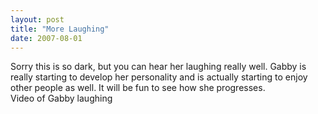 ```yaml
---
layout: post
title: "More Laughing"
date: 2007-08-01
---
```


<div>Sorry this is so dark, but you can hear her laughing really well. Gabby is really starting to develop her personality and is actually starting to enjoy other people as well. It will be fun to see how she progresses.</div>
<div id="moreLaughing">Video of Gabby laughing</div>
<br/>
<script type="text/javascript"> var so = new SWFObject("http://i170.photobucket.com/player.swf?file=http://vid170.photobucket.com/albums/u252/mjpalad/8a04985d.flv", "moreLaughing", "430", "389", "8", "#EDEBDA"); so.write("moreLaughing"); </script>
<br/>
